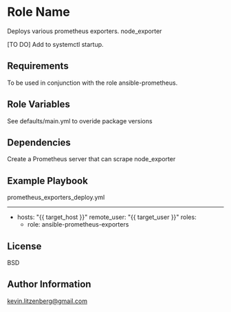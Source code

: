 Role Name
=========

Deploys various prometheus exporters.
node_exporter


[TO DO]
Add to systemctl startup.

Requirements
------------

To be used in conjunction with the role ansible-prometheus.

Role Variables
--------------

See defaults/main.yml to overide package versions


Dependencies
------------

Create a Prometheus server that can scrape node_exporter

Example Playbook
----------------

prometheus_exporters_deploy.yml

---
- hosts: "{{ target_host }}"
  remote_user: "{{ target_user }}"
  roles:
    - role: ansible-prometheus-exporters


License
-------

BSD

Author Information
------------------

kevin.litzenberg@gmail.com

